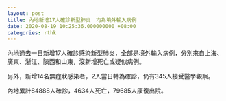 ```yaml
---
layout: post
title: 內地新增17人確診新型肺炎　均為境外輸入病例
date: 2020-08-19 10:25:36.000000000 +08:00
categories: rthk
---
```


內地過去一日新增17人確診感染新型肺炎，全部是境外輸入病例，分別來自上海、廣東、浙江、陝西和山東，沒新增死亡或疑似病例。

另外，新增14名無症狀感染者，2人當日轉為確診，仍有345人接受醫學觀察。

內地累計84888人確診，4634人死亡，79685人康復出院。
